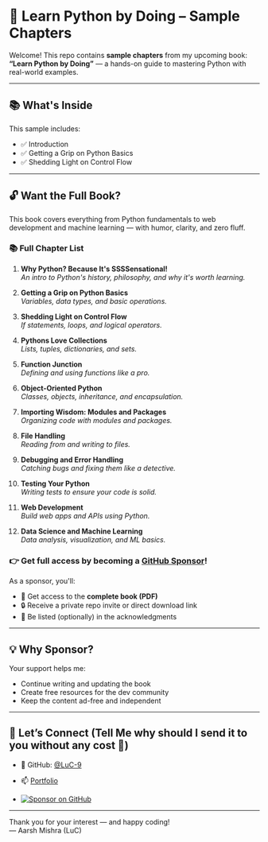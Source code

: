 # 📘 Learn Python by Doing – Sample Chapters

Welcome! This repo contains **sample chapters** from my upcoming book:  
**“Learn Python by Doing”** — a hands-on guide to mastering Python with real-world examples.

---

## 📚 What's Inside

This sample includes:
- ✅ Introduction
- ✅ Getting a Grip on Python Basics
- ✅ Shedding Light on Control Flow

---

## 🔓 Want the Full Book?

This book covers everything from Python fundamentals to web development and machine learning — with humor, clarity, and zero fluff.

### 📚 Full Chapter List

1. **Why Python? Because It's SSSSensational!**  
   _An intro to Python's history, philosophy, and why it's worth learning._

2. **Getting a Grip on Python Basics**  
   _Variables, data types, and basic operations._

3. **Shedding Light on Control Flow**  
   _If statements, loops, and logical operators._

4. **Pythons Love Collections**  
   _Lists, tuples, dictionaries, and sets._

5. **Function Junction**  
   _Defining and using functions like a pro._

6. **Object-Oriented Python**  
   _Classes, objects, inheritance, and encapsulation._

7. **Importing Wisdom: Modules and Packages**  
   _Organizing code with modules and packages._

8. **File Handling**  
   _Reading from and writing to files._

9. **Debugging and Error Handling**  
   _Catching bugs and fixing them like a detective._

10. **Testing Your Python**  
    _Writing tests to ensure your code is solid._

11. **Web Development**  
    _Build web apps and APIs using Python._

12. **Data Science and Machine Learning**  
    _Data analysis, visualization, and ML basics._

### 👉 Get full access by becoming a [GitHub Sponsor](https://github.com/sponsors/LuC-9)!

As a sponsor, you'll:
- 📘 Get access to the **complete book (PDF)**
- 🔒 Receive a private repo invite or direct download link
- 💬 Be listed (optionally) in the acknowledgments

---

## 💡 Why Sponsor?

Your support helps me:
- Continue writing and updating the book
- Create free resources for the dev community
- Keep the content ad-free and independent

---

## 🚀 Let’s Connect (Tell Me why should I send it to you without any cost 👀)

- 🔗 GitHub: [@LuC-9](https://github.com/LuC-9)
- 📫 [Portfolio](https://byluc.in)

- 
   [![Sponsor on GitHub](https://img.shields.io/badge/Sponsor-❤️%20GitHub-orange?logo=github)](https://github.com/sponsors/LuC-9)


---

Thank you for your interest — and happy coding!  
— Aarsh Mishra (LuC)
